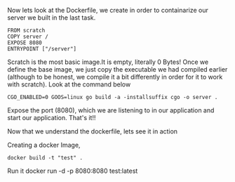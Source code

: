 Now lets look at the Dockerfile, we create in order to containarize our server we built in the last task.

	FROM scratch
	COPY server /
	EXPOSE 8080
	ENTRYPOINT ["/server"]

Scratch is the most basic image.It is empty,  literally 0 Bytes! Once we define the base image, we just copy the executable we had compiled earlier (although to be honest, we compile it a bit differently in order for it to work with scratch). Look at the command below

	CGO_ENABLED=0 GOOS=linux go build -a -installsuffix cgo -o server .

Expose the port (8080), which we are listening to in our application and start our application. That's it!!

Now that we understand the dockerfile, lets see it in action

Creating a docker Image,
	
	docker build -t "test" .

Run it 
	docker run -d -p 8080:8080 test:latest
